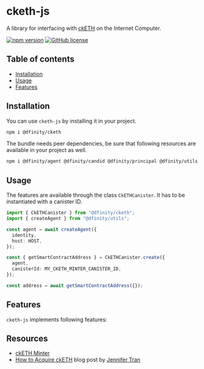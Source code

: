 # cketh-js

A library for interfacing with [ckETH](https://github.com/dfinity/ic/tree/master/rs/ethereum/cketh/minter) on the Internet Computer.

[![npm version](https://img.shields.io/npm/v/@dfinity/cketh.svg?logo=npm)](https://www.npmjs.com/package/@dfinity/cketh) [![GitHub license](https://img.shields.io/badge/license-Apache%202.0-blue.svg)](https://opensource.org/licenses/Apache-2.0)

## Table of contents

- [Installation](#installation)
- [Usage](#usage)
- [Features](#features)

## Installation

You can use `cketh-js` by installing it in your project.

```bash
npm i @dfinity/cketh
```

The bundle needs peer dependencies, be sure that following resources are available in your project as well.

```bash
npm i @dfinity/agent @dfinity/candid @dfinity/principal @dfinity/utils
```

## Usage

The features are available through the class `CkETHCanister`. It has to be instantiated with a canister ID.

```ts
import { CkETHCanister } from "@dfinity/cketh";
import { createAgent } from "@dfinity/utils";

const agent = await createAgent({
  identity,
  host: HOST,
});

const { getSmartContractAddress } = CkETHCanister.create({
  agent,
  canisterId: MY_CKETH_MINTER_CANISTER_ID,
});

const address = await getSmartContractAddress({});
```

## Features

`cketh-js` implements following features:

<!-- TSDOC_START -->

<!-- TSDOC_END -->

## Resources

- [ckETH Minter](https://github.com/dfinity/ic/tree/master/rs/ethereum/cketh/minter)
- [How to Acquire ckETH](https://medium.com/dfinity/how-to-acquire-cketh-02d863c835fc) blog post by [Jennifer Tran](https://twitter.com/JKim_Tran)
